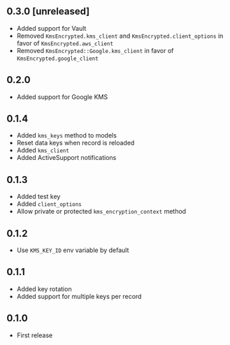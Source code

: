 ## 0.3.0 [unreleased]

- Added support for Vault
- Removed `KmsEncrypted.kms_client` and `KmsEncrypted.client_options` in favor of `KmsEncrypted.aws_client`
- Removed `KmsEncrypted::Google.kms_client` in favor of `KmsEncrypted.google_client`

## 0.2.0

- Added support for Google KMS

## 0.1.4

- Added `kms_keys` method to models
- Reset data keys when record is reloaded
- Added `kms_client`
- Added ActiveSupport notifications

## 0.1.3

- Added test key
- Added `client_options`
- Allow private or protected `kms_encryption_context` method

## 0.1.2

- Use `KMS_KEY_ID` env variable by default

## 0.1.1

- Added key rotation
- Added support for multiple keys per record

## 0.1.0

- First release
